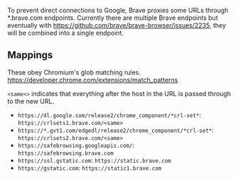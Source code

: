 To prevent direct connections to Google, Brave proxies some URLs through *.brave.com endpoints. Currently there are multiple Brave endpoints but eventually with https://github.com/brave/brave-browser/issues/2235, they will be combined into a single endpoint.

## Mappings

These obey Chromium's glob matching rules. https://developer.chrome.com/extensions/match_patterns

`<same<>` indicates that everything after the host in the URL is passed through to the new URL.

* `https://dl.google.com/release2/chrome_component/*crl-set*`: `https://crlsets1.brave.com/<same>`
* `https://*.gvt1.com/edgedl/release2/chrome_component/*crl-set*`: `https://crlsets2.brave.com/<same>`
* `https://safebrowsing.googleapis.com/`: `https://safebrowsing.brave.com`
* `https://ssl.gstatic.com`: `https://static.brave.com`
* `https://gstatic.com`: `https://static1.brave.com`